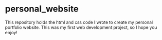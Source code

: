 # personal_website

This repository holds the html and css code I wrote to create my personal portfolio website. This was my first web development project, so I hope you enjoy!
